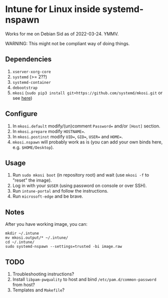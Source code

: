 # Intune for Linux inside systemd-nspawn

Works for me on Debian Sid as of 2022-03-24. YMMV.

WARNING: This might not be compliant way of doing things.

## Dependencies

1. `xserver-xorg-core`
2. `systemd` (>= 2??)
3. `systemd-container`
4. `debootstrap`
5. `mkosi` (`sudo pip3 install git+https://github.com/systemd/mkosi.git` or see [here](https://github.com/systemd/mkosi))

## Configure

1. In `mkosi.default` modify/(un)comment `Password=` and/or `[Host]` section.
2. In `mkosi.prepare` modify `HOSTNAME=`.
3. In `mkosi.postinst` modify `UID=`, `GID=`, `USER=` and `HOME=`.
4. `mkosi.nspawn` will probably work as is (you can add your own binds here, e.g. `$HOME/Desktop`).

## Usage

1. Run `sudo mkosi boot` (in repository root) and wait (use `mkosi -f` to "reset" the image).
2. Log in with your `$USER` (using password on console or over SSH).
3. Run `intune-portal` and follow the instructions.
4. Run `microsoft-edge` and be brave.

## Notes

After you have working image, you can:
```
mkdir ~/.intune
mv mkosi.output/* ~/.intune/
cd ~/.intune/
sudo systemd-nspawn --settings=trusted -bi image.raw
```

## TODO

1. Troubleshooting instructions?
2. Install `libpam-pwquality` to host and bind `/etc/pam.d/common-password` from host?
3. Templates and `Makefile`?
